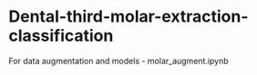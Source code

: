 # Dental-third-molar-extraction-classification

For data augmentation and models - molar_augment.ipynb
